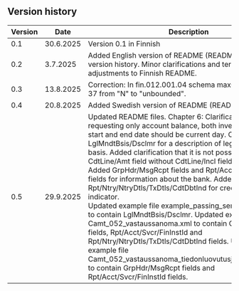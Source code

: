 ## Version history

| Version | Date        | Description                                                                  |
|---------|-------------|------------------------------------------------------------------------------|
| 0.1     | 30.6.2025   | Version 0.1 in Finnish                                                       |
| 0.2     | 3.7.2025    | Added English version of README (README_EN) and version history. Minor clarifications and terminology adjustments to Finnish README. |  
| 0.3     | 13.8.2025    | Correction: In fin.012.001.04 schema maxOccurs on row 37 from "N" to "unbounded". |
| 0.4     | 20.8.2025    | Added Swedish version of README (README_SV). |
| 0.5     | 29.9.2025    | Updated README files. Chapter 6: Clarification that when requesting only account balance, both investigation period start and end date should be current day. Chapter 6: Added LglMndtBsis/Dsclmr for a description of legal mandate basis. Added clarification that it is not possible to request CdtLine/Amt field without CdtLine/Incl field. Chapter 7: Added GrpHdr/MsgRcpt fields and Rpt/Acct/Svcr/FinInstId fields for information about the bank. Added Rpt/Ntry/NtryDtls/TxDtls/CdtDbtInd for credit/debit indicator.<br>Updated example file example_passing_sender_details.xml to contain LglMndtBsis/Dsclmr. Updated example file Camt_052_vastaussanoma.xml to contain GrpHdr/MsgRcpt fields, Rpt/Acct/Svcr/FinInstId and Rpt/Ntry/NtryDtls/TxDtls/CdtDbtInd fields. Updated example file Camt_052_vastaussanoma_tiedonluovutusjärjestelmään.xml to contain GrpHdr/MsgRcpt fields and Rpt/Acct/Svcr/FinInstId fields.|
